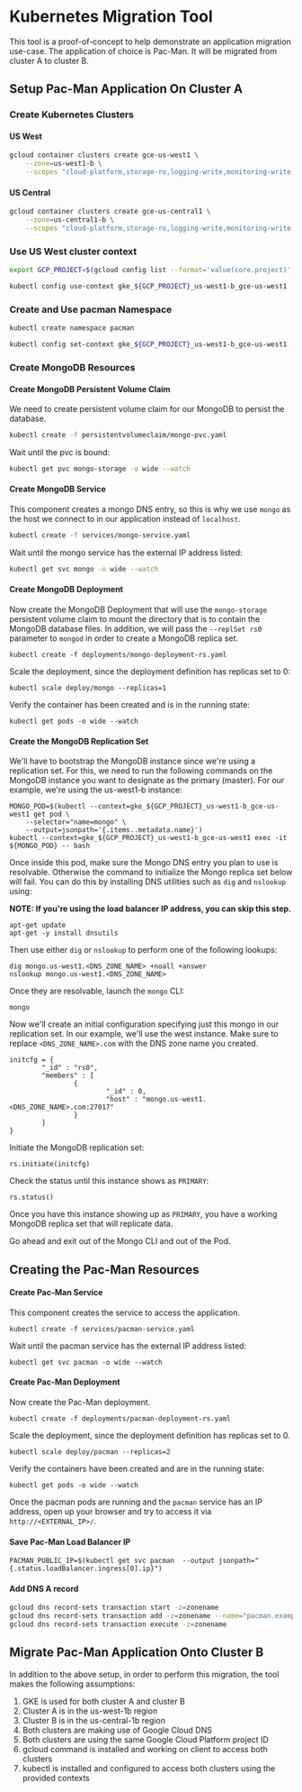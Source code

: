 # Kubernetes Migration Tool

This tool is a proof-of-concept to help demonstrate an application migration use-case. The application of choice is Pac-Man. It will be migrated from
cluster A to cluster B.

## Setup Pac-Man Application On Cluster A

### Create Kubernetes Clusters

#### US West

```bash
gcloud container clusters create gce-us-west1 \
    --zone=us-west1-b \
    --scopes "cloud-platform,storage-ro,logging-write,monitoring-write,service-control,service-management,https://www.googleapis.com/auth/ndev.clouddns.readwrite"
```

#### US Central

```bash
gcloud container clusters create gce-us-central1 \
    --zone=us-central1-b \
    --scopes "cloud-platform,storage-ro,logging-write,monitoring-write,service-control,service-management,https://www.googleapis.com/auth/ndev.clouddns.readwrite"
```

### Use US West cluster context

```bash
export GCP_PROJECT=$(gcloud config list --format='value(core.project)')
```

```bash
kubectl config use-context gke_${GCP_PROJECT}_us-west1-b_gce-us-west1
```

### Create and Use pacman Namespace

```bash
kubectl create namespace pacman
```

```bash
kubectl config set-context gke_${GCP_PROJECT}_us-west1-b_gce-us-west1 --namespace pacman
```

### Create MongoDB Resources

#### Create MongoDB Persistent Volume Claim

We need to create persistent volume claim for our MongoDB to persist the database.

```bash
kubectl create -f persistentvolumeclaim/mongo-pvc.yaml
```

Wait until the pvc is bound:

```bash
kubectl get pvc mongo-storage -o wide --watch
```

#### Create MongoDB Service

This component creates a mongo DNS entry, so this is why we use `mongo` as the host we connect to in our application instead of `localhost`.

```bash
kubectl create -f services/mongo-service.yaml
```

Wait until the mongo service has the external IP address listed:

```bash
kubectl get svc mongo -o wide --watch
```

#### Create MongoDB Deployment

Now create the MongoDB Deployment that will use the `mongo-storage` persistent volume claim to mount the
directory that is to contain the MongoDB database files. In addition, we will pass the `--replSet rs0` parameter
to `mongod` in order to create a MongoDB replica set.

```
kubectl create -f deployments/mongo-deployment-rs.yaml
```

Scale the deployment, since the deployment definition has replicas set to 0:

```
kubectl scale deploy/mongo --replicas=1
```

Verify the container has been created and is in the running state:

```
kubectl get pods -o wide --watch
```

#### Create the MongoDB Replication Set

We'll have to bootstrap the MongoDB instance since we're using a replication set. For this,
we need to run the following commands on the MongoDB instance you want to designate as the primary (master). For our example,
we're using the us-west1-b instance:

```
MONGO_POD=$(kubectl --context=gke_${GCP_PROJECT}_us-west1-b_gce-us-west1 get pod \
    --selector="name=mongo" \
    --output=jsonpath='{.items..metadata.name}')
kubectl --context=gke_${GCP_PROJECT}_us-west1-b_gce-us-west1 exec -it ${MONGO_POD} -- bash
```

Once inside this pod, make sure the Mongo DNS entry you plan to use is resolvable. Otherwise the command to initialize the Mongo
replica set below will fail. You can do this by installing DNS utilities such as `dig` and `nslookup` using:

**NOTE: If you're using the load balancer IP address, you can skip this step.**

```
apt-get update
apt-get -y install dnsutils
```

Then use either `dig` or `nslookup` to perform one of the following lookups:

```
dig mongo.us-west1.<DNS_ZONE_NAME> +noall +answer
nslookup mongo.us-west1.<DNS_ZONE_NAME>
```

Once they are resolvable, launch the `mongo` CLI:

```
mongo
```

Now we'll create an initial configuration specifying just this mongo in our replication set. In our example,
we'll use the west instance. Make sure to replace `<DNS_ZONE_NAME>.com` with the DNS zone name you created.

```
initcfg = {
        "_id" : "rs0",
        "members" : [
                {
                        "_id" : 0,
                        "host" : "mongo.us-west1.<DNS_ZONE_NAME>.com:27017"
                }
        ]
}
```

Initiate the MongoDB replication set:

```
rs.initiate(initcfg)
```

Check the status until this instance shows as `PRIMARY`:

```
rs.status()
```

Once you have this instance showing up as `PRIMARY`, you have a working MongoDB replica set that will replicate data.

Go ahead and exit out of the Mongo CLI and out of the Pod.

## Creating the Pac-Man Resources

#### Create Pac-Man Service

This component creates the service to access the application.

```
kubectl create -f services/pacman-service.yaml
```

Wait until the pacman service has the external IP address listed:

```
kubectl get svc pacman -o wide --watch
```

#### Create Pac-Man Deployment

Now create the Pac-Man deployment.

```
kubectl create -f deployments/pacman-deployment-rs.yaml
```

Scale the deployment, since the deployment definition has replicas set to 0.

```
kubectl scale deploy/pacman --replicas=2
```

Verify the containers have been created and are in the running state:

```
kubectl get pods -o wide --watch
```

Once the pacman pods are running and the `pacman` service has an IP address, open up your browser and try to access it via `http://<EXTERNAL_IP>/`.

#### Save Pac-Man Load Balancer IP

```
PACMAN_PUBLIC_IP=$(kubectl get svc pacman  --output jsonpath="{.status.loadBalancer.ingress[0].ip}")
```

#### Add DNS A record

```bash
gcloud dns record-sets transaction start -z=zonename
gcloud dns record-sets transaction add -z=zonename --name="pacman.example.com" --type=A --ttl=1 "${PACMAN_PUBLIC_IP}"
gcloud dns record-sets transaction execute -z=zonename
```

## Migrate Pac-Man Application Onto Cluster B

In addition to the above setup, in order to perform this migration, the tool makes the following assumptions:

1. GKE is used for both cluster A and cluster B
2. Cluster A is in the us-west-1b region
3. Cluster B is in the us-central-1b region
4. Both clusters are making use of Google Cloud DNS
5. Both clusters are using the same Google Cloud Platform project ID
6. gcloud command is installed and working on client to access both clusters
7. kubectl is installed and configured to access both clusters using the provided contexts

